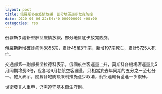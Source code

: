 ```yaml
---
layout: post
title: 俄羅斯多處疫情放緩　部分地區逐步放寬防控
date: 2020-06-06 22:54:40.000000000 +08:00
categories: rss
---
```


俄羅斯多處新型肺型疫情放緩，部分地區逐步放寬防疫。

俄羅斯新增確診病例8855宗，累計45萬8千宗，新增197宗死亡，累計5725人死亡。

交通部第一副部長涅拉德科表示，俄國航空客運量上升，莫斯科各機場客運量比5月同期增長3倍，但各地6月初航空客運量，只相當於去年同期的五分之一至七分一。他又表示，隨著各地防疫限制措施逐步取消，航空運輸有望進一步復蘇。

世衛發言人重申，仍需遵守基本衛生守則。
